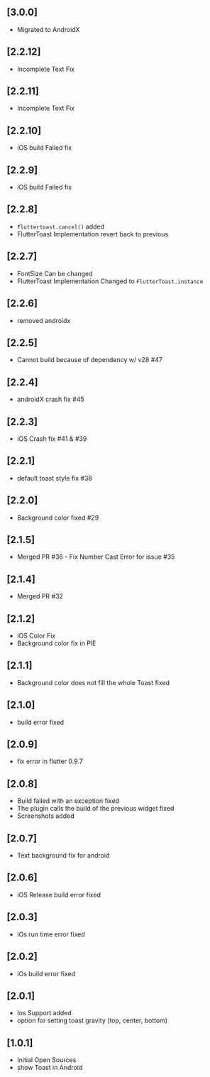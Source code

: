## [3.0.0]

* Migrated to AndroidX

## [2.2.12]

* Incomplete Text Fix

## [2.2.11]

* Incomplete Text Fix

## [2.2.10]

* iOS build Failed fix

## [2.2.9]

* iOS build Failed fix

## [2.2.8]

* `Fluttertoast.cancel()` added
* FlutterToast Implementation revert back to previous

## [2.2.7]

* FontSize Can be changed
* FlutterToast Implementation Changed to `FlutterToast.instance`

## [2.2.6]

* removed androidx

## [2.2.5]

* Cannot build because of dependency w/ v28 #47

## [2.2.4]

* androidX crash fix #45

## [2.2.3]

* iOS Crash fix #41 & #39

## [2.2.1]

* default toast style fix #38

## [2.2.0]

* Background color fixed #29

## [2.1.5]

* Merged PR #36 - Fix Number Cast Error for issue #35

## [2.1.4]

* Merged PR #32 

## [2.1.2]

* iOS Color Fix
* Background color fix in PIE

## [2.1.1]

* Background color does not fill the whole Toast fixed

## [2.1.0]

* build error fixed

## [2.0.9]

* fix error in flutter 0.9.7

## [2.0.8]

* Build failed with an exception fixed
* The plugin calls the build of the previous widget fixed
* Screenshots added

## [2.0.7]

* Text background fix for android

## [2.0.6]

* iOS Release build error fixed

## [2.0.3]

* iOs run time error fixed

## [2.0.2]

* iOs build error fixed

## [2.0.1]

* Ios Support added 
* option for setting toast gravity (top, center, bottom)

## [1.0.1]

* Initial Open Sources
* show Toast in Android
